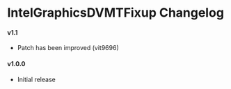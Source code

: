 IntelGraphicsDVMTFixup Changelog
=============================
#### v1.1
- Patch has been improved (vit9696)

#### v1.0.0
- Initial release
